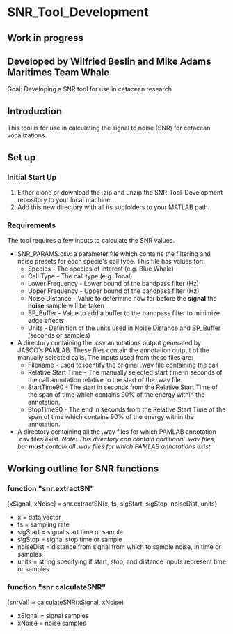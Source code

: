 # SNR_Tool_Development
## Work in progress  
Developed by Wilfried Beslin and Mike Adams  
Maritimes Team Whale
-------------------
Goal: Developing a SNR tool for use in cetacean research

## Introduction
This tool is for use in calculating the signal to noise (SNR) for cetacean vocalizations. 

## Set up
### Initial Start Up
1) Either clone or download the .zip and unzip the SNR_Tool_Development repository to your local machine.
2) Add this new directory with all its subfolders to your MATLAB path.
### Requirements
The tool requires a few inputs to calculate the SNR values.
  -  SNR_PARAMS.csv: a parameter file which contains the filtering and noise presets for each specie's call type. This file has values for:
      - Species - The species of interest (e.g. Blue Whale)
      - Call Type - The call type (e.g. Tonal) 
      - Lower Frequency - Lower bound of the bandpass filter (Hz)
      - Upper Frequency - Upper bound of the bandpass filter (Hz)
      - Noise Distance - Value to determine how far before the **signal** the **noise** sample will be taken
      - BP_Buffer - Value to add a buffer to the bandpass filter to minimize edge effects
      - Units - Definition of the units used in Noise Distance and BP_Buffer (seconds or samples)
- A directory containing the .csv annotations output generated by JASCO's PAMLAB. These files contain the annotation output of the manually selected calls. The inputs used from these files are:
  - Filename - used to identify the original .wav file containing the call
  - Relative Start Time - The manually selected start time in seconds of the call annotation relative to the start of the .wav file
  - StartTime90 - The start in seconds from the Relative Start Time of the span of time which contains 90% of the energy within the annotation.
  - StopTime90 -  The end in seconds from the Relative Start Time of the span of time which contains 90% of the energy within the annotation.
- A directory containing all the .wav files for which PAMLAB annotation .csv files exist. *Note: This directory can contain additional .wav files, but **must** contain all .wav files for which PAMLAB annotations exist*   

## Working outline for SNR functions

### function "snr.extractSN"
[xSignal, xNoise] = snr.extractSN(x, fs, sigStart, sigStop, noiseDist, units)
* x = data vector
* fs = sampling rate
* sigStart = signal start time or sample
* sigStop = signal stop time or sample
* noiseDist = distance from signal from which to sample noise, in time or samples
* units = string specifying if start, stop, and distance inputs represent time or samples

### function "snr.calculateSNR"
[snrVal] = calculateSNR(xSignal, xNoise)
* xSignal = signal samples
* xNoise = noise samples
